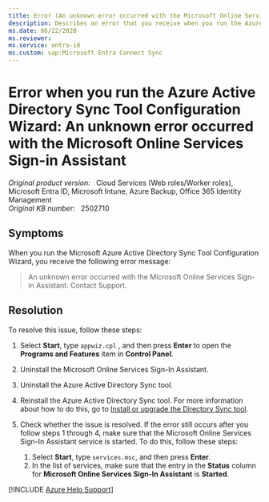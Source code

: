 ```yaml
---
title: Error (An unknown error occurred with the Microsoft Online Services Sign-in Assistant) when you run the Azure Active Directory Sync Tool Configuration Wizard
description: Describes an error that you receive when you run the Azure Active Directory Sync Tool Configuration Wizard. Provides a resolution.
ms.date: 06/22/2020
ms.reviewer: 
ms.service: entra-id
ms.custom: sap:Microsoft Entra Connect Sync
---
```

# Error when you run the Azure Active Directory Sync Tool Configuration Wizard: An unknown error occurred with the Microsoft Online Services Sign-in Assistant

_Original product version:_ &nbsp; Cloud Services (Web roles/Worker roles), Microsoft Entra ID, Microsoft Intune, Azure Backup, Office 365 Identity Management  
_Original KB number:_ &nbsp; 2502710

## Symptoms

When you run the Microsoft Azure Active Directory Sync Tool Configuration Wizard, you receive the following error message:

> An unknown error occurred with the Microsoft Online Services Sign-in Assistant. Contact Support.

## Resolution

To resolve this issue, follow these steps:

1. Select **Start**, type `appwiz.cpl` , and then press **Enter** to open the **Programs and Features** item in **Control Panel**.
2. Uninstall the Microsoft Online Services Sign-In Assistant.
3. Uninstall the Azure Active Directory Sync tool.
4. Reinstall the Azure Active Directory Sync tool. For more information about how to do this, go to [Install or upgrade the Directory Sync tool](https://technet.microsoft.com/library/jj151800.aspx).
5. Check whether the issue is resolved. If the error still occurs after you follow steps 1 through 4, make sure that the Microsoft Online Services Sign-In Assistant service is started. To do this, follow these steps:

   1. Select **Start**, type `services.msc`, and then press **Enter**.
   2. In the list of services, make sure that the entry in the **Status** column for **Microsoft Online Services Sign-In Assistant** is **Started**.

[!INCLUDE [Azure Help Support](../../../../includes/azure-help-support.md)]

